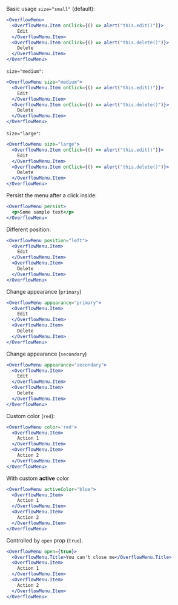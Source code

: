 Basic usage `size="small"` (default):
```jsx
<OverflowMenu>
  <OverflowMenu.Item onClick={() => alert("this.edit()")}>
    Edit
  </OverflowMenu.Item>
  <OverflowMenu.Item onClick={() => alert("this.delete()")}>
    Delete
  </OverflowMenu.Item>
</OverflowMenu>
```

`size="medium"`:
```jsx
<OverflowMenu size="medium">
  <OverflowMenu.Item onClick={() => alert("this.edit()")}>
    Edit
  </OverflowMenu.Item>
  <OverflowMenu.Item onClick={() => alert("this.delete()")}>
    Delete
  </OverflowMenu.Item>
</OverflowMenu>
```

`size="large"`:
```jsx
<OverflowMenu size="large">
  <OverflowMenu.Item onClick={() => alert("this.edit()")}>
    Edit
  </OverflowMenu.Item>
  <OverflowMenu.Item onClick={() => alert("this.delete()")}>
    Delete
  </OverflowMenu.Item>
</OverflowMenu>
```

Persist the menu after a click inside:
```jsx
<OverflowMenu persist>
  <p>Some sample text</p>
</OverflowMenu>
```

Different position:
```jsx
<OverflowMenu position="left">
  <OverflowMenu.Item>
    Edit
  </OverflowMenu.Item>
  <OverflowMenu.Item>
    Delete
  </OverflowMenu.Item>
</OverflowMenu>
```

Change appearance (`primary`)
```jsx
<OverflowMenu appearance="primary">
  <OverflowMenu.Item>
    Edit
  </OverflowMenu.Item>
  <OverflowMenu.Item>
    Delete
  </OverflowMenu.Item>
</OverflowMenu>
```

Change appearance (`secondary`)
```jsx
<OverflowMenu appearance="secondary">
  <OverflowMenu.Item>
    Edit
  </OverflowMenu.Item>
  <OverflowMenu.Item>
    Delete
  </OverflowMenu.Item>
</OverflowMenu>
```

Custom color (`red`):
```jsx
<OverflowMenu color='red'>
  <OverflowMenu.Item>
    Action 1
  </OverflowMenu.Item>
  <OverflowMenu.Item>
    Action 2
  </OverflowMenu.Item>
</OverflowMenu>
```

With custom **active** color
```jsx
<OverflowMenu activeColor="blue">
  <OverflowMenu.Item>
    Action 1
  </OverflowMenu.Item>
  <OverflowMenu.Item>
    Action 2
  </OverflowMenu.Item>
</OverflowMenu>
```

Controlled by `open` prop (`true`).
```jsx
<OverflowMenu open={true}>
  <OverflowMenu.Title>You can't close me</OverflowMenu.Title>
  <OverflowMenu.Item>
    Action 1
  </OverflowMenu.Item>
  <OverflowMenu.Item>
    Action 2
  </OverflowMenu.Item>
</OverflowMenu>
```
